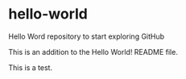 # hello-world
Hello Word repository to start exploring GitHub

This is an addition to the Hello World! README file.

This is a test. 